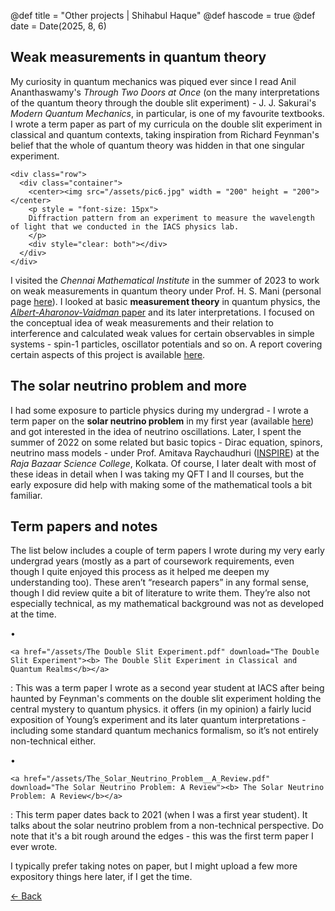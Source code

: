 @def title = "Other projects | Shihabul Haque"
@def hascode = true
@def date = Date(2025, 8, 6)

## Weak measurements in quantum theory
My curiosity in quantum mechanics was piqued ever since I read Anil Ananthaswamy's _Through Two Doors at Once_ (on the many interpretations of the quantum theory through the 
double slit experiment) - J. J. Sakurai's _Modern Quantum Mechanics_, in particular, is one of my favourite textbooks. I wrote a term paper as part of my curricula on the 
double slit experiment in classical and quantum contexts, taking inspiration from Richard Feynman's belief that the whole of quantum theory was hidden in that one singular 
experiment.
~~~
<div class="row">
  <div class="container">
    <center><img src="/assets/pic6.jpg" width = "200" height = "200"></center>
    <p style = "font-size: 15px">
    Diffraction pattern from an experiment to measure the wavelength of light that we conducted in the IACS physics lab.
    </p>     
    <div style="clear: both"></div> 
  </div>
</div>
~~~
I visited the _Chennai Mathematical Institute_ in the summer of 2023 to work on weak measurements in quantum theory under Prof. H. S. Mani (personal page 
[here](https://www.cmi.ac.in/people/fac-profile.php?id=hsmani)). I looked at basic **measurement theory** in quantum physics, the 
[_Albert-Aharonov-Vaidman_ paper](https://journals.aps.org/prl/abstract/10.1103/PhysRevLett.60.1351) and its later interpretations. I focused 
on the conceptual idea of weak measurements and their relation to interference and calculated weak values for certain observables in simple systems - spin-1 particles, 
oscillator potentials and so on. A report covering certain aspects of this project is available [here](https://drive.google.com/file/d/1HJdwubqbF81JADzQ5HN3f-iTtnlY1klo/view?usp=sharing).

## The solar neutrino problem and more
I had some exposure to particle physics during my undergrad - I wrote a term paper on the **solar neutrino problem** in my first year (available 
[here](https://drive.google.com/file/d/1s0cYTZZvwxv6wJApdP2BAUXGybRgws1c/view?usp=sharing)) and got interested in the idea of neutrino oscillations. Later, I spent the summer 
of 2022 on some related but basic topics - Dirac equation, spinors, neutrino mass models - under Prof. Amitava Raychaudhuri
([INSPIRE](https://inspirehep.net/authors/992176?ui-citation-summary=true&ui-exclude-self-citations=true)) at the _Raja Bazaar Science College_, Kolkata. Of course, I later dealt with most of these ideas in detail when I was taking my QFT I and II courses, but the early exposure did help with making some of the mathematical tools a bit familiar. 

## Term papers and notes
The list below includes a couple of term papers I wrote during my very early undergrad years (mostly as a part of coursework requirements, even though I quite enjoyed this process as it helped me deepen my understanding too). These aren’t “research papers” in any formal sense, though I did review quite a bit of literature to write them. They’re also not especially technical, as my mathematical background was not as developed at the time.

• 
~~~
<a href="/assets/The Double Slit Experiment.pdf" download="The Double Slit Experiment"><b> The Double Slit Experiment in Classical and Quantum Realms</b></a>
~~~
: This was a term paper I wrote as a second year student at IACS after being haunted by Feynman's comments on the double slit experiment holding the central mystery to quantum physics. it offers (in my opinion) a fairly lucid exposition of Young’s experiment and its later quantum interpretations - including some standard quantum mechanics formalism, so it’s not entirely non-technical either.

• 
~~~
<a href="/assets/The_Solar_Neutrino_Problem__A_Review.pdf" download="The Solar Neutrino Problem: A Review"><b> The Solar Neutrino Problem: A Review</b></a>
~~~
: This term paper dates back to 2021 (when I was a first year student). It talks about the solar neutrino problem from a non-technical perspective. Do note that it's a bit rough around the edges - this was the first term paper I ever wrote.

I typically prefer taking notes on paper, but I might upload a few more expository things here later, if I get the time. 

[← Back](/menu1/)
